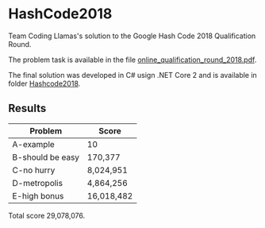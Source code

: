 # HashCode2018
Team Coding Llamas's solution to the Google Hash Code 2018 Qualification Round.

The problem task is available in the file [online_qualification_round_2018.pdf](online_qualification_round_2018.pdf).

The final solution was developed in C# usign .NET Core 2 and is available in folder [Hashcode2018](Hashcode2018).

Results
-------

| Problem                  |  Score     |
| ------------------------ | --------   |
| A-example                |         10 |
| B-should be easy         |    170,377 |
| C-no hurry               |  8,024,951 |
| D-metropolis             |  4,864,256 |
| E-high bonus             | 16,018,482 |

Total score 29,078,076.
